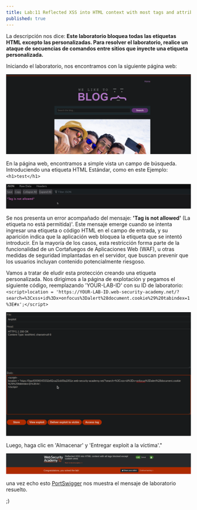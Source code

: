 ```yaml
---
title: Lab:11 Reflected XSS into HTML context with most tags and attributes blocked
published: true
---
```


La descripción nos dice: **Este laboratorio bloquea todas las etiquetas HTML excepto las personalizadas.
Para resolver el laboratorio, realice un ataque de secuencias de comandos entre sitios que inyecte una etiqueta personalizada.**

Iniciando el laboratorio, nos encontramos con la siguiente página web:

![](/images/images_XSS12/images1.png)

En la página web, encontramos a simple vista un campo de búsqueda. 
Introduciendo una etiqueta HTML Estándar, como en este Ejemplo: `<h1>test</h1>`

![](/images/images_XSS12/images2.png)

Se nos presenta un error acompañado del mensaje: **'Tag is not allowed'** (La etiqueta no está permitida)'. 
Este mensaje emerge cuando se intenta ingresar una etiqueta o código HTML en el campo de entrada, y su aparición indica que la aplicación web bloquea la etiqueta que se intentó introducir.
En la mayoría de los casos, esta restricción forma parte de la funcionalidad de un Cortafuegos de Aplicaciones Web (WAF), u otras medidas de seguridad
implantadas en el servidor, que buscan prevenir que los usuarios incluyan contenido potencialmente riesgoso.

Vamos a tratar de eludir esta protección creando una etiqueta personalizada.
Nos dirigimos a la página de explotación y pegamos el siguiente código, reemplazando 'YOUR-LAB-ID' con su ID de laboratorio:
`<script>location = 'https://YOUR-LAB-ID.web-security-academy.net/?search=%3Cxss+id%3Dx+onfocus%3Dalert%28document.cookie%29%20tabindex=1%3E#x';</script>`

![](/images/images_XSS12/images3.png)

Luego, haga clic en 'Almacenar' y 'Entregar exploit a la víctima'."

![](/images/images_XSS12/images4.png)

una vez echo esto [PortSwigger](https://portswigger.net/web-security/cross-site-scripting/contexts/lab-html-context-with-all-standard-tags-blocked) 
nos muestra el mensaje de laboratorio resuelto.

;)
